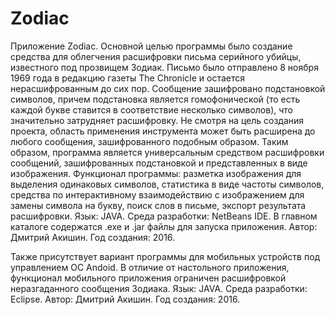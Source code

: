 # Zodiac
Приложение Zodiac.
Основной целью программы было создание средства для облегчения расшифровки письма серийного убийцы, известного под прозвищем Зодиак.
Письмо было отправлено 8 ноября 1969 года в редакцию газеты The Chronicle и остается нерасшифрованным до сих пор. Сообщение зашифровано
подстановкой символов, причем подстановка является гомофонической (то есть каждой букве ставится в соответствие несколько символов), что
значительно затрудняет расшифровку.
Не смотря на цель создания проекта, область применения инструмента может быть расширена до любого сообщения, зашифрованного подобным образом. Таким образом, программа является универсальным средством расшифровки сообщений, зашифрованных подстановкой и представленных в виде изображения.
Функционал программы: разметка изображения для выделения одинаковых символов, статистика в виде частоты символов, средства по
интерактивному взаимодействию с изображением для замены символа на букву, поиск слов в письме, экспорт результата расшифровки.
Язык: JAVA. Среда разработки: NetBeans IDE.
В главном каталоге содержатся .exe и .jar файлы для запуска приложения.
Автор: Дмитрий Акишин. Год создания: 2016.

Также присутствует вариант программы для мобильных устройств под управлением ОС Andoid.
В отличие от настольного приложения, функционал мобильного приложения ограничен расшифровкой неразгаданного сообщения Зодиака.
Язык: JAVA. Среда разработки: Eclipse.
Автор: Дмитрий Акишин. Год создания: 2016.
